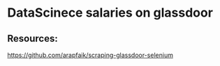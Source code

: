 # DataScinece salaries on glassdoor
## Resources:
https://github.com/arapfaik/scraping-glassdoor-selenium
